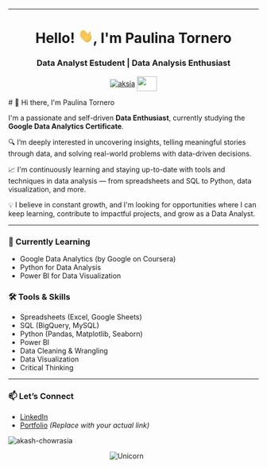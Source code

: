 <hr>
<h1 align="center">Hello! <img src="https://raw.githubusercontent.com/ABSphreak/ABSphreak/master/gifs/Hi.gif" width="30px">, I'm Paulina Tornero</h1>
<h3 align="center"> Data Analyst Estudent | Data Analysis Enthusiast</h3>
<p align="center">
<a href="www.linkedin.com/in/paulina-tornero-322b3b33b" target="blank"><img align="center" src="www.linkedin.com/in/paulina-tornero-322b3b33b" alt="aksia" height="30" width="40" /></a>
 <a href = "paulina.tornero20@gmail.com"><img align="center" src="paulina.tornero20@gmail.com" height="30" width="40" /></a>
</p>
</p>
# 👋 Hi there, I'm Paulina Tornero

I'm a passionate and self-driven **Data Enthusiast**, currently studying the **Google Data Analytics Certificate**.

🔍 I’m deeply interested in uncovering insights, telling meaningful stories through data, and solving real-world problems with data-driven decisions.

📈 I'm continuously learning and staying up-to-date with tools and techniques in data analysis — from spreadsheets and SQL to Python, data visualization, and more.

💡 I believe in constant growth, and I'm looking for opportunities where I can keep learning, contribute to impactful projects, and grow as a Data Analyst.

---

### 🌱 Currently Learning
- Google Data Analytics (by Google on Coursera)
- Python for Data Analysis
- Power BI for Data Visualization

### 🛠️ Tools & Skills
- Spreadsheets (Excel, Google Sheets)
- SQL (BigQuery, MySQL)
- Python (Pandas, Matplotlib, Seaborn)
- Power BI
- Data Cleaning & Wrangling
- Data Visualization
- Critical Thinking

---

### 📫 Let’s Connect
- [LinkedIn](https://www.linkedin.com/)  
- [Portfolio](https://your-portfolio-link.com) *(Replace with your actual link)*

<p align="left"> <img src="https://komarev.com/ghpvc/?username=akash-chowrasia&label=Profile%20views&color=0e75b6&style=flat" alt="akash-chowrasia" /> </p>
<img align="right" width=300px alt="Unicorn" src="https://media.giphy.com/media/3ohs4BSacFKI7A717y/giphy.gif" />


